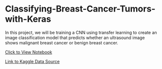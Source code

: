 # Classifying-Breast-Cancer-Tumors-with-Keras

In this project, we will be training a CNN using transfer learning to create an image classification model that predicts whether an ultrasound image shows malignant breast cancer or benign breast cancer.

[Click to View Notebook](https://nbviewer.org/github/danplotkin/Classifying-Breast-Cancer-Tumors-with-Keras/blob/main/BreastCancerClassificationCNN.ipynb)

[Link to Kaggle Data Source](https://www.kaggle.com/datasets/vuppalaadithyasairam/ultrasound-breast-images-for-breast-cancer)
